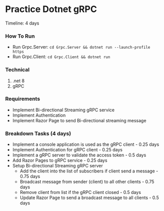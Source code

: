 # Practice Dotnet gRPC
Timeline: 4 days

### How To Run
- Run Grpc.Server: `cd Grpc.Server && dotnet run --launch-profile https`
- Run Grpc.Client: `cd Grpc.Client && dotnet run`

### Technical
1. .net 8
2. gRPC

### Requirements
- Implement Bi-directional Streaming gRPC service
- Implement Authentication
- Implement Razor Page to send Bi-directional streaming message

### Breakdown Tasks (4 days)
- Implement a console application is used as the gRPC client - 0.25 days
- Implement Authentication for gRPC client - 0.25 days
- Implement a gRPC server to validate the access token - 0.5 days
- Add Razor Pages to gRPC service - 0.25 days
- Setup Bi-directional Streaming gRPC server
  - Add the client into the list of subscribers if client send a message - 0.75 days
  - Broadcast message from sender (client) to all other clients - 0.75 days
  - Remove client from list if the gRPC client closed - 0.5 days
  - Update Razor Page to send a broadcast message to all clients - 0.5 days
